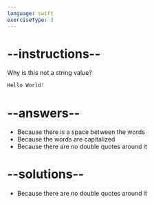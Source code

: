 ```yaml
---
language: swift
exerciseType: 3
---
```


# --instructions--

Why is this not a string value?
```swift
Hello World!
```

# --answers--

- Because there is a space between the words
- Because the words are capitalized
- Because there are no double quotes around it

# --solutions--

- Because there are no double quotes around it
